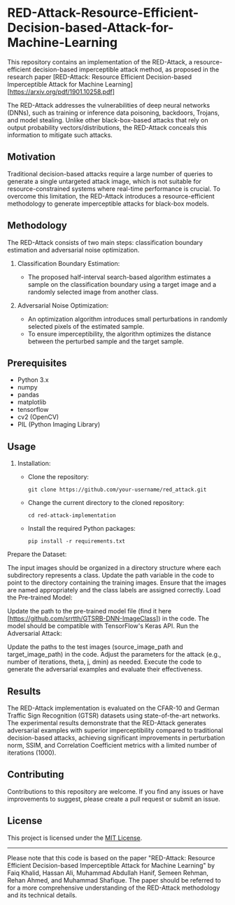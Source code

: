 # RED-Attack-Resource-Efficient-Decision-based-Attack-for-Machine-Learning

This repository contains an implementation of the RED-Attack, a resource-efficient decision-based imperceptible attack method, as proposed in the research paper [RED-Attack: Resource Efficient Decision-based Imperceptible Attack for Machine Learning][https://arxiv.org/pdf/1901.10258.pdf]

The RED-Attack addresses the vulnerabilities of deep neural networks (DNNs), such as training or inference data poisoning, backdoors, Trojans, and model stealing. Unlike other black-box-based attacks that rely on output probability vectors/distributions, the RED-Attack conceals this information to mitigate such attacks.

## Motivation

Traditional decision-based attacks require a large number of queries to generate a single untargeted attack image, which is not suitable for resource-constrained systems where real-time performance is crucial. To overcome this limitation, the RED-Attack introduces a resource-efficient methodology to generate imperceptible attacks for black-box models.

## Methodology

The RED-Attack consists of two main steps: classification boundary estimation and adversarial noise optimization.

1. Classification Boundary Estimation:
   - The proposed half-interval search-based algorithm estimates a sample on the classification boundary using a target image and a randomly selected image from another class.

2. Adversarial Noise Optimization:
   - An optimization algorithm introduces small perturbations in randomly selected pixels of the estimated sample.
   - To ensure imperceptibility, the algorithm optimizes the distance between the perturbed sample and the target sample.

## Prerequisites

- Python 3.x
- numpy
- pandas
- matplotlib
- tensorflow
- cv2 (OpenCV)
- PIL (Python Imaging Library)

## Usage

1. Installation:
   - Clone the repository:

     ```shell
     git clone https://github.com/your-username/red_attack.git
     ```

   - Change the current directory to the cloned repository:

     ```shell
     cd red-attack-implementation
     ```

   - Install the required Python packages:

     ```shell
     pip install -r requirements.txt
     ```

Prepare the Dataset:

The input images should be organized in a directory structure where each subdirectory represents a class.
Update the path variable in the code to point to the directory containing the training images.
Ensure that the images are named appropriately and the class labels are assigned correctly.
Load the Pre-trained Model:

Update the path to the pre-trained model file (find it here [https://github.com/srrtth/GTSRB-DNN-ImageClass]) in the code.
The model should be compatible with TensorFlow's Keras API.
Run the Adversarial Attack:

Update the paths to the test images (source_image_path and target_image_path) in the code.
Adjust the parameters for the attack (e.g., number of iterations, theta, j, dmin) as needed.
Execute the code to generate the adversarial examples and evaluate their effectiveness.

## Results

The RED-Attack implementation is evaluated on the CFAR-10 and German Traffic Sign Recognition (GTSR) datasets using state-of-the-art networks. The experimental results demonstrate that the RED-Attack generates adversarial examples with superior imperceptibility compared to traditional decision-based attacks, achieving significant improvements in perturbation norm, SSIM, and Correlation Coefficient metrics with a limited number of iterations (1000).

## Contributing

Contributions to this repository are welcome. If you find any issues or have improvements to suggest, please create a pull request or submit an issue.

## License

This project is licensed under the [MIT License](LICENSE).

---

Please note that this code is based on the paper "RED-Attack: Resource Efficient Decision-based Imperceptible Attack for Machine Learning" by Faiq Khalid, Hassan Ali, Muhammad Abdullah Hanif, Semeen Rehman, Rehan Ahmed, and Muhammad Shafique. The paper should be referred to for a more comprehensive understanding of the RED-Attack methodology and its technical details.
